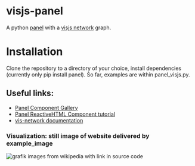 # visjs-panel
A python [panel](https://panel.holoviz.org/) with a [visjs network](https://visjs.org/) graph.

# Installation
Clone the repository to a directory of your choice, install dependencies (currently only pip install panel).
So far, examples are within panel_visjs.py.

## Useful links:
- [Panel Component Gallery](https://panel.holoviz.org/reference/index.html)
- [Panel ReactiveHTML Component tutorial](https://panel.holoviz.org/explanation/components/reactive_html_components.html)
- [vis-network documentation](https://visjs.github.io/vis-network/docs/network/)

### Visualization: still image of website delivered by example_image

![grafik](https://github.com/MatPopp/visjs-panel/assets/27500989/a35a212f-e6c7-463f-8918-35a67682a0d7)
images from wikipedia with link in source code
